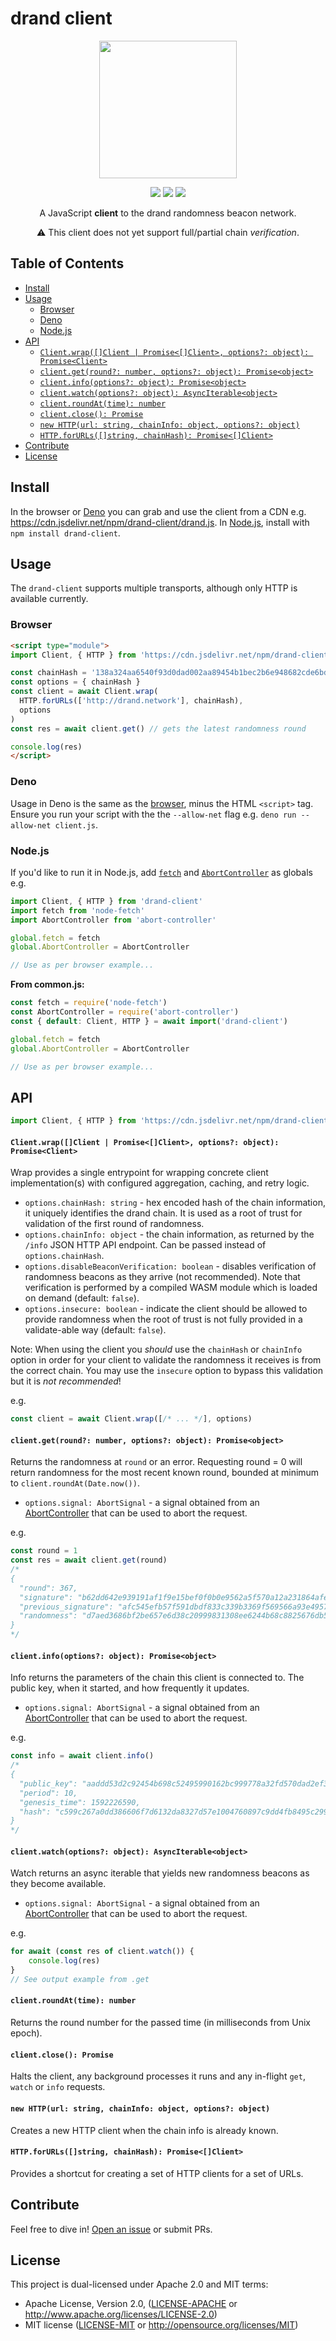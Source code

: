 # drand client

<p align="center"><img src="logo.png" width="220" /></p>

<p align="center">
  <a href="https://travis-ci.org/drand/drand-client" title="Build Status"><img src="https://travis-ci.org/drand/drand-client.svg?branch=master" /></a>
  <a href="https://david-dm.org/drand/drand-client" title="dependencies Status"><img src="https://david-dm.org/drand/drand-client/status.svg" /></a>
  <a href="https://standardjs.com" title="JavaScript Style Guide"><img src="https://img.shields.io/badge/code_style-standard-brightgreen.svg" /></a>
</p>

<p align="center">A JavaScript <strong>client</strong> to the drand randomness beacon network.</p>

<p align="center">⚠️ This client does not yet support full/partial chain <em>verification</em>.</p>

<!-- START doctoc generated TOC please keep comment here to allow auto update -->
<!-- DON'T EDIT THIS SECTION, INSTEAD RE-RUN doctoc TO UPDATE -->
## Table of Contents

- [Install](#install)
- [Usage](#usage)
  - [Browser](#browser)
  - [Deno](#deno)
  - [Node.js](#nodejs)
- [API](#api)
    - [`Client.wrap([]Client | Promise<[]Client>, options?: object): Promise<Client>`](#clientwrapclient--promiseclient-options-object-promiseclient)
    - [`client.get(round?: number, options?: object): Promise<object>`](#clientgetround-number-options-object-promiseobject)
    - [`client.info(options?: object): Promise<object>`](#clientinfooptions-object-promiseobject)
    - [`client.watch(options?: object): AsyncIterable<object>`](#clientwatchoptions-object-asynciterableobject)
    - [`client.roundAt(time): number`](#clientroundattime-number)
    - [`client.close(): Promise`](#clientclose-promise)
    - [`new HTTP(url: string, chainInfo: object, options?: object)`](#new-httpurl-string-chaininfo-object-options-object)
    - [`HTTP.forURLs([]string, chainHash): Promise<[]Client>`](#httpforurlsstring-chainhash-promiseclient)
- [Contribute](#contribute)
- [License](#license)

<!-- END doctoc generated TOC please keep comment here to allow auto update -->

## Install

In the browser or [Deno](https://deno.land) you can grab and use the client from a CDN e.g. https://cdn.jsdelivr.net/npm/drand-client/drand.js. In [Node.js](https://nodejs.org), install with `npm install drand-client`.

## Usage

The `drand-client` supports multiple transports, although only HTTP is available currently.

### Browser

```html
<script type="module">
import Client, { HTTP } from 'https://cdn.jsdelivr.net/npm/drand-client/drand.js'

const chainHash = '138a324aa6540f93d0dad002aa89454b1bec2b6e948682cde6bd4db40f4b7c9b' // (hex encoded)
const options = { chainHash }
const client = await Client.wrap(
  HTTP.forURLs(['http://drand.network'], chainHash),
  options
)
const res = await client.get() // gets the latest randomness round

console.log(res)
</script>
```

### Deno

Usage in Deno is the same as the [browser](#browser), minus the HTML `<script>` tag. Ensure you run your script with the the `--allow-net` flag e.g. `deno run --allow-net client.js`.

### Node.js

If you'd like to run it in Node.js, add [`fetch`](http://npm.im/node-fetch) and [`AbortController`](http://npm.im/abort-controller) as globals e.g.

```js
import Client, { HTTP } from 'drand-client'
import fetch from 'node-fetch'
import AbortController from 'abort-controller'

global.fetch = fetch
global.AbortController = AbortController

// Use as per browser example...
```

**From common.js:**

```js
const fetch = require('node-fetch')
const AbortController = require('abort-controller')
const { default: Client, HTTP } = await import('drand-client')

global.fetch = fetch
global.AbortController = AbortController

// Use as per browser example...
```

## API

```js
import Client, { HTTP } from 'https://cdn.jsdelivr.net/npm/drand-client/drand.js'
```

#### `Client.wrap([]Client | Promise<[]Client>, options?: object): Promise<Client>`

Wrap provides a single entrypoint for wrapping concrete client implementation(s) with configured aggregation, caching, and retry logic.

* `options.chainHash: string` - hex encoded hash of the chain information, it uniquely identifies the drand chain. It is used as a root of trust for validation of the first round of randomness.
* `options.chainInfo: object` - the chain information, as returned by the `/info` JSON HTTP API endpoint. Can be passed instead of `options.chainHash`.
* `options.disableBeaconVerification: boolean` - disables verification of randomness beacons as they arrive (not recommended). Note that verification is performed by a compiled WASM module which is loaded on demand (default: `false`).
* `options.insecure: boolean` - indicate the client should be allowed to provide randomness when the root of trust is not fully provided in a validate-able way (default: `false`).

Note: When using the client you _should_ use the `chainHash` or `chainInfo` option in order for your client to validate the randomness it receives is from the correct chain. You may use the `insecure` option to bypass this validation but it is _not recommended_!

e.g.

```js
const client = await Client.wrap([/* ... */], options)
```

#### `client.get(round?: number, options?: object): Promise<object>`

Returns the randomness at `round` or an error. Requesting round = 0 will return randomness for the most recent known round, bounded at minimum to `client.roundAt(Date.now())`.

* `options.signal: AbortSignal` - a signal obtained from an [AbortController](https://developer.mozilla.org/en-US/docs/Web/API/AbortController) that can be used to abort the request.

e.g.

```js
const round = 1
const res = await client.get(round)
/*
{
  "round": 367,
  "signature": "b62dd642e939191af1f9e15bef0f0b0e9562a5f570a12a231864afe468377e2a6424a92ccfc34ef1471cbd58c37c6b020cf75ce9446d2aa1252a090250b2b1441f8a2a0d22208dcc09332eaa0143c4a508be13de63978dbed273e3b9813130d5",
  "previous_signature": "afc545efb57f591dbdf833c339b3369f569566a93e49578db46b6586299422483b7a2d595814046e2847494b401650a0050981e716e531b6f4b620909c2bf1476fd82cf788a110becbc77e55746a7cccd47fb171e8ae2eea2a22fcc6a512486d",
  "randomness": "d7aed3686bf2be657e6d38c20999831308ee6244b68c8825676db580e7e3bec6"
}
*/
```

#### `client.info(options?: object): Promise<object>`

Info returns the parameters of the chain this client is connected to. The public key, when it started, and how frequently it updates.

* `options.signal: AbortSignal` - a signal obtained from an [AbortController](https://developer.mozilla.org/en-US/docs/Web/API/AbortController) that can be used to abort the request.

e.g.

```js
const info = await client.info()
/*
{
  "public_key": "aaddd53d2c92454b698c52495990162bc999778a32fd570dad2ef3de2915a5b397d80ec5508919e84cd10944955b7318",
  "period": 10,
  "genesis_time": 1592226590,
  "hash": "c599c267a0dd386606f7d6132da8327d57e1004760897c9dd4fb8495c29942b2"
}
*/
```

#### `client.watch(options?: object): AsyncIterable<object>`

Watch returns an async iterable that yields new randomness beacons as they become available.

* `options.signal: AbortSignal` - a signal obtained from an [AbortController](https://developer.mozilla.org/en-US/docs/Web/API/AbortController) that can be used to abort the request.

e.g.

```js
for await (const res of client.watch()) {
    console.log(res)
}
// See output example from .get
```

#### `client.roundAt(time): number`

Returns the round number for the passed time (in milliseconds from Unix epoch).

#### `client.close(): Promise`

Halts the client, any background processes it runs and any in-flight `get`, `watch` or `info` requests.

#### `new HTTP(url: string, chainInfo: object, options?: object)`

Creates a new HTTP client when the chain info is already known.

#### `HTTP.forURLs([]string, chainHash): Promise<[]Client>`

Provides a shortcut for creating a set of HTTP clients for a set of URLs.

## Contribute

Feel free to dive in! [Open an issue](https://github.com/drand/drand-client/issues/new) or submit PRs.

## License

This project is dual-licensed under Apache 2.0 and MIT terms:

- Apache License, Version 2.0, ([LICENSE-APACHE](https://github.com/drand/drand/blob/master/LICENSE-APACHE) or http://www.apache.org/licenses/LICENSE-2.0)
- MIT license ([LICENSE-MIT](https://github.com/drand/drand/blob/master/LICENSE-MIT) or http://opensource.org/licenses/MIT)
